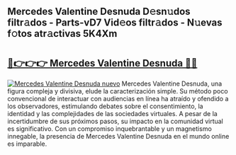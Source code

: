 ## Mercedes Valentine Desnuda D𝚎sn𝚞dos filtr𝚊dos - Parts-vD7 Vid𝚎os filtr𝚊dos - N𝚞evas f𝚘tos atr𝚊ctivas 5K4Xm

# <h2><a href="http://mb5pdsd.tromn.icu/?c=Mercedes+Valentine+Desnuda">🔗👉👉👉 Mercedes Valentine Desnuda 🔗🔗</a></h2>

[![Mercedes Valentine Desnuda nuevo](https://i.imgur.com/pEAQMta.gif)](http://mb5pdsd.tromn.icu/?c=Mercedes+Valentine+Desnuda)
Mercedes Valentine Desnuda, una figura compleja y divisiva, elude la caracterización simple. Su método poco convencional de interactuar con audiencias en línea ha atraído y ofendido a los observadores, estimulando debates sobre el consentimiento, la identidad y las complejidades de las sociedades virtuales. A pesar de la incertidumbre de sus próximos pasos, su impacto en la comunidad virtual es significativo. Con un compromiso inquebrantable y un magnetismo innegable, la presencia de Mercedes Valentine Desnuda en el mundo online es imparable.
